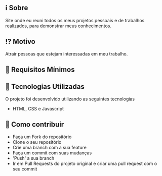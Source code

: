 ## :information_source: Sobre

Site onde eu reuni todos os meus projetos pessoais e de trabalhos realizados, para demonstrar meus conhecimentos.

## :interrobang: Motivo

Atrair pessoas que estejam interessadas em meu trabalho.

## :seedling: Requisitos Mínimos



## :rocket: Tecnologias Utilizadas 

O projeto foi desenvolvido utilizando as seguintes tecnologias

- HTML, CSS e Javascript

## :link: Como contribuir 

- Faça um Fork do repositório
- Clone o seu repositório
- Crie uma branch com a sua feature
- Faça um commit com suas mudanças
- 'Push' a sua branch
- Ir em Pull Requests do projeto original e criar uma pull request com o seu commit
